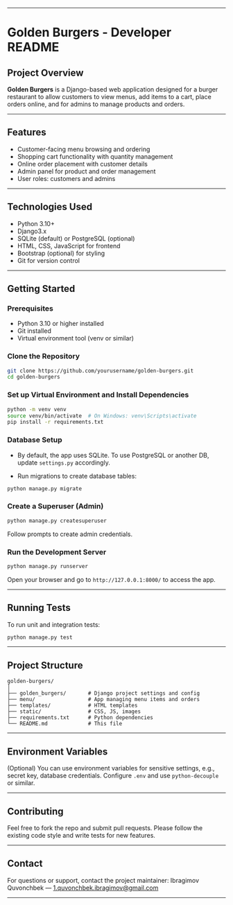 
---

# Golden Burgers - Developer README

## Project Overview

**Golden Burgers** is a Django-based web application designed for a burger restaurant to allow customers to view menus, add items to a cart, place orders online, and for admins to manage products and orders.

---

## Features

* Customer-facing menu browsing and ordering
* Shopping cart functionality with quantity management
* Online order placement with customer details
* Admin panel for product and order management
* User roles: customers and admins

---

## Technologies Used

* Python 3.10+
* Django3.x
* SQLite (default) or PostgreSQL (optional)
* HTML, CSS, JavaScript for frontend
* Bootstrap (optional) for styling
* Git for version control

---

## Getting Started

### Prerequisites

* Python 3.10 or higher installed
* Git installed
* Virtual environment tool (venv or similar)

### Clone the Repository

```bash
git clone https://github.com/yourusername/golden-burgers.git
cd golden-burgers
```

### Set up Virtual Environment and Install Dependencies

```bash
python -m venv venv
source venv/bin/activate  # On Windows: venv\Scripts\activate
pip install -r requirements.txt
```

### Database Setup

* By default, the app uses SQLite. To use PostgreSQL or another DB, update `settings.py` accordingly.

* Run migrations to create database tables:

```bash
python manage.py migrate
```

### Create a Superuser (Admin)

```bash
python manage.py createsuperuser
```

Follow prompts to create admin credentials.

### Run the Development Server

```bash
python manage.py runserver
```

Open your browser and go to `http://127.0.0.1:8000/` to access the app.

---

## Running Tests

To run unit and integration tests:

```bash
python manage.py test
```

---

## Project Structure

```
golden-burgers/
│
├── golden_burgers/       # Django project settings and config
├── menu/                 # App managing menu items and orders
├── templates/            # HTML templates
├── static/               # CSS, JS, images
├── requirements.txt      # Python dependencies
└── README.md             # This file
```

---

## Environment Variables

(Optional) You can use environment variables for sensitive settings, e.g., secret key, database credentials. Configure `.env` and use `python-decouple` or similar.

---

## Contributing

Feel free to fork the repo and submit pull requests. Please follow the existing code style and write tests for new features.

---

## Contact

For questions or support, contact the project maintainer:
Ibragimov Quvonchbek — [1.quvonchbek.ibragimov@gmail.com](mailto:your.email@example.com)

---

